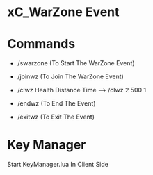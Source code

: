 # xC_WarZone Event

# Commands

- /swarzone (To Start The WarZone Event)

- /joinwz (To Join The WarZone Event)

- /clwz Health Distance Time --> /clwz 2 500 1

- /endwz (To End The Event)

- /exitwz (To Exit The Event)

# Key Manager

Start KeyManager.lua In Client Side